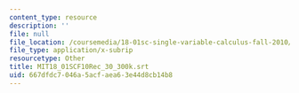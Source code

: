 ```yaml
---
content_type: resource
description: ''
file: null
file_location: /coursemedia/18-01sc-single-variable-calculus-fall-2010/667dfdc7046a5acfaea63e44d8cb14b8_MIT18_01SCF10Rec_30_300k.vtt
file_type: application/x-subrip
resourcetype: Other
title: MIT18_01SCF10Rec_30_300k.srt
uid: 667dfdc7-046a-5acf-aea6-3e44d8cb14b8
---
```


